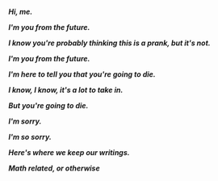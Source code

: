 ***Hi, me.***

***I'm you from the future.***

***I know you're probably thinking this is a prank, but it's not.***

***I'm you from the future.***

***I'm here to tell you that you're going to die.***

***I know, I know, it's a lot to take in.***

***But you're going to die.***

***I'm sorry.***

***I'm so sorry.***

***Here's where we keep our writings.***

***Math related, or otherwise***
